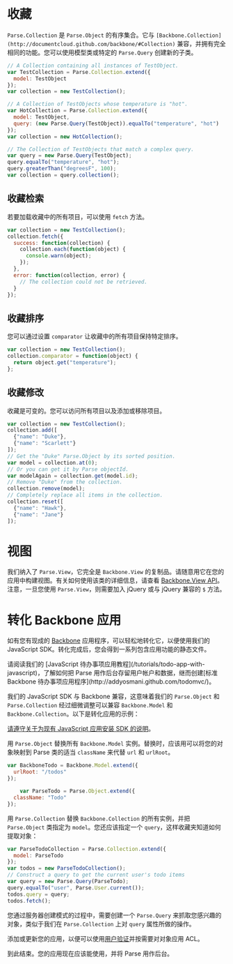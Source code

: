 # 收藏

`Parse.Collection` 是 `Parse.Object` 的有序集合。它与 `[Backbone.Collection](http://documentcloud.github.com/backbone/#Collection)` 兼容，并拥有完全相同的功能。您可以使用模型类或特定的 `Parse.Query` 创建新的子类。

```js
// A Collection containing all instances of TestObject.
var TestCollection = Parse.Collection.extend({
  model: TestObject
});
var collection = new TestCollection();

// A Collection of TestObjects whose temperature is "hot".
var HotCollection = Parse.Collection.extend({
  model: TestObject,
  query: (new Parse.Query(TestObject)).equalTo("temperature", "hot")
});
var collection = new HotCollection();

// The Collection of TestObjects that match a complex query.
var query = new Parse.Query(TestObject);
query.equalTo("temperature", "hot");
query.greaterThan("degreesF", 100);
var collection = query.collection();
```

## 收藏检索

若要加载收藏中的所有项目，可以使用 `fetch` 方法。

```js
var collection = new TestCollection();
collection.fetch({
  success: function(collection) {
    collection.each(function(object) {
      console.warn(object);
    });
  },
  error: function(collection, error) {
    // The collection could not be retrieved.
  }
});
```

## 收藏排序

您可以通过设置 `comparator` 让收藏中的所有项目保持特定排序。

```js
var collection = new TestCollection();
collection.comparator = function(object) {
  return object.get("temperature");
};
```

## 收藏修改

收藏是可变的。您可以访问所有项目以及添加或移除项目。

```js
var collection = new TestCollection();
collection.add([
  {"name": "Duke"},
  {"name": "Scarlett"}
]);
// Get the "Duke" Parse.Object by its sorted position.
var model = collection.at(0);
// Or you can get it by Parse objectId.
var modelAgain = collection.get(model.id);
// Remove "Duke" from the collection.
collection.remove(model);
// Completely replace all items in the collection.
collection.reset([
  {"name": "Hawk"},
  {"name": "Jane"}
]);
```

# 视图

我们纳入了 `Parse.View`，它完全是 `Backbone.View` 的复制品。请随意用它在您的应用中构建视图。有关如何使用该类的详细信息，请查看 [Backbone.View API](http://documentcloud.github.com/backbone/#View)。注意，一旦您使用 `Parse.View`，则需要加入 jQuery 或与 jQuery 兼容的 `$` 方法。

# 转化 Backbone 应用

如有您有现成的 [Backbone](http://documentcloud.github.com/backbone/) 应用程序，可以轻松地转化它，以便使用我们的 JavaScript SDK。转化完成后，您会得到一系列包含应用功能的静态文件。

<div class="callout_green">
请阅读我们的 [JavaScript 待办事项应用教程](/tutorials/todo-app-with-javascript)，了解如何把 Parse 用作后台存留用户帐户和数据，继而创建[标准 Backbone 待办事项应用程序](http://addyosmani.github.com/todomvc/)。
</div>

我们的 JavaScript SDK 与 Backbone 兼容，这意味着我们的 `Parse.Object` 和 `Parse.Collection` 经过细微调整可以兼容 `Backbone.Model` 和 `Backbone.Collection`。以下是转化应用的示例：

[请遵守关于为现有 JavaScript 应用安装 SDK 的说明](/apps/quickstart#js/existing)。

用 `Parse.Object` 替换所有 `Backbone.Model` 实例。替换时，应该用可以将您的对象映射到 Parse 类的适当 `className` 来代替 `url` 和 `urlRoot`。
```js
var BackboneTodo = Backbone.Model.extend({
  urlRoot: "/todos"
});

    var ParseTodo = Parse.Object.extend({
  className: "Todo"
});
```

用 `Parse.Collection` 替换 `Backbone.Collection` 的所有实例，并把 `Parse.Object` 类指定为 `model`。您还应该指定一个 `query`，这样收藏夹知道如何提取对象：

```js
var ParseTodoCollection = Parse.Collection.extend({
  model: ParseTodo
});
var todos = new ParseTodoCollection();
// Construct a query to get the current user's todo items
var query = new Parse.Query(ParseTodo);
query.equalTo("user", Parse.User.current());
todos.query = query;
todos.fetch();
```

您通过服务器创建模式的过程中，需要创建一个 `Parse.Query` 来抓取您感兴趣的对象，类似于我们在 `Parse.Collection` 上对 `query` 属性所做的操作。

添加或更新您的应用，以便可以使用[用户验证](/docs/cn/js_guide#users)并按需要对对象应用 ACL。

到此结束。您的应用现在应该能使用，并将 Parse 用作后台。
